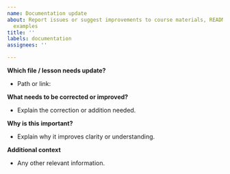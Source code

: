```yaml
---
name: Documentation update
about: Report issues or suggest improvements to course materials, README files, or
  examples
title: ''
labels: documentation
assignees: ''

---
```


**Which file / lesson needs update?**  
- Path or link: 

**What needs to be corrected or improved?**  
- Explain the correction or addition needed.

**Why is this important?**  
- Explain why it improves clarity or understanding.

**Additional context**  
- Any other relevant information.
